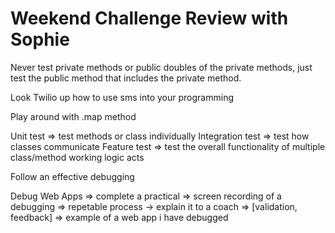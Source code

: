 # Weekend Challenge Review with Sophie #

Never test private methods or public doubles of the private methods, just test the public method that includes
the private method.

Look Twilio up how to use sms into your programming

Play around with .map method

Unit test => test methods or class individually
Integration test => test how classes communicate
Feature test => test the overall functionality of multiple class/method working logic acts

Follow an effective debugging 

Debug Web Apps => complete a practical
               => screen recording of a debugging
               => repetable process -> explain it to a coach => [validation, feedback]
               => example of a web app i have debugged
